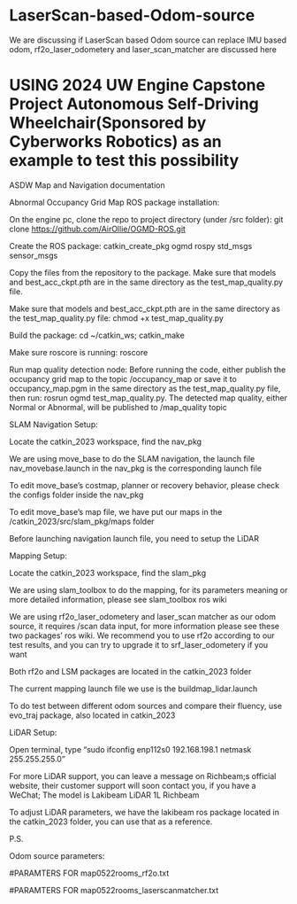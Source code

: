 # LaserScan-based-Odom-source
We are discussing if LaserScan based Odom source can replace IMU based odom, rf2o_laser_odometery and laser_scan_matcher are discussed here

# USING 2024 UW Engine Capstone Project Autonomous Self-Driving Wheelchair(Sponsored by Cyberworks Robotics) as an example to test this possibility

ASDW Map and Navigation documentation 


Abnormal Occupancy Grid Map ROS package installation: 

On the engine pc, clone the repo to project directory (under /src folder): git clone https://github.com/AirOllie/OGMD-ROS.git 

Create the ROS package: catkin_create_pkg ogmd rospy std_msgs sensor_msgs 

Copy the files from the repository to the package. Make sure that models and best_acc_ckpt.pth are in the same directory as the test_map_quality.py file. 

Make sure that models and best_acc_ckpt.pth are in the same directory as the test_map_quality.py file: chmod +x test_map_quality.py 

Build the package: cd ~/catkin_ws; catkin_make 

Make sure roscore is running: roscore 

Run map quality detection node: Before running the code, either publish the occupancy grid map to the topic /occupancy_map or save it to occupancy_map.pgm in the same directory as the test_map_quality.py file, then run: rosrun ogmd test_map_quality.py. The detected map quality, either Normal or Abnormal, will be published to /map_quality topic 

SLAM Navigation Setup: 

Locate the catkin_2023 workspace, find the nav_pkg 

We are using move_base to do the SLAM navigation, the launch file nav_movebase.launch in the nav_pkg is the corresponding launch file 

To edit move_base’s costmap, planner or recovery behavior, please check the configs folder inside the nav_pkg 

To edit move_base’s map file, we have put our maps in the /catkin_2023/src/slam_pkg/maps folder 

Before launching navigation launch file, you need to setup the LiDAR 

 
Mapping Setup: 

Locate the catkin_2023 workspace, find the slam_pkg 

We are using slam_toolbox to do the mapping, for its parameters meaning or more detailed information, please see slam_toolbox ros wiki 

We are using rf2o_laser_odometery and laser_scan matcher as our odom source, it requires /scan data input, for more information please see these two packages’ ros wiki. We recommend you to use rf2o according to our test results, and you can try to upgrade it to srf_laser_odometery if you want 

Both rf2o and LSM packages are located in the catkin_2023 folder 

The current mapping launch file we use is the buildmap_lidar.launch 

To do test between different odom sources and compare their fluency, use evo_traj package, also located in catkin_2023 

 

LiDAR Setup: 

Open terminal, type “sudo ifconfig enp112s0 192.168.198.1 netmask 255.255.255.0” 

For more LiDAR support, you can leave a message on Richbeam;s official website, their customer support will soon contact you, if you have a WeChat; The model is Lakibeam LiDAR 1L Richbeam 

To adjust LiDAR parameters, we have the lakibeam ros package located in the catkin_2023 folder, you can use that as a reference. 

 

P.S. 

Odom source parameters:  

#PARAMTERS FOR map0522rooms_rf2o.txt 

#PARAMTERS FOR map0522rooms_laserscanmatcher.txt 
